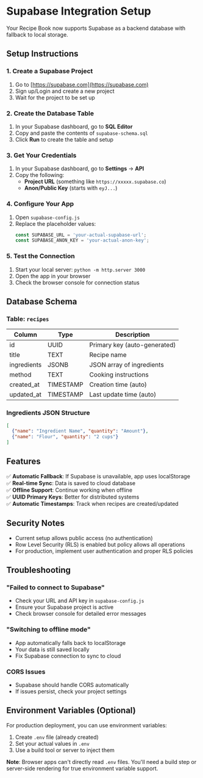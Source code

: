 # Supabase Integration Setup

Your Recipe Book now supports Supabase as a backend database with fallback to local storage.

## Setup Instructions

### 1. Create a Supabase Project
1. Go to [https://supabase.com](https://supabase.com)
2. Sign up/Login and create a new project
3. Wait for the project to be set up

### 2. Create the Database Table
1. In your Supabase dashboard, go to **SQL Editor**
2. Copy and paste the contents of `supabase-schema.sql`
3. Click **Run** to create the table and setup

### 3. Get Your Credentials
1. In your Supabase dashboard, go to **Settings** → **API**
2. Copy the following:
   - **Project URL** (something like `https://xxxxx.supabase.co`)
   - **Anon/Public Key** (starts with `eyJ...`)

### 4. Configure Your App
1. Open `supabase-config.js`
2. Replace the placeholder values:
   ```javascript
   const SUPABASE_URL = 'your-actual-supabase-url';
   const SUPABASE_ANON_KEY = 'your-actual-anon-key';
   ```

### 5. Test the Connection
1. Start your local server: `python -m http.server 3000`
2. Open the app in your browser
3. Check the browser console for connection status

## Database Schema

### Table: `recipes`

| Column      | Type      | Description                    |
|-------------|-----------|--------------------------------|
| id          | UUID      | Primary key (auto-generated)  |
| title       | TEXT      | Recipe name                    |
| ingredients | JSONB     | JSON array of ingredients     |
| method      | TEXT      | Cooking instructions          |
| created_at  | TIMESTAMP | Creation time (auto)          |
| updated_at  | TIMESTAMP | Last update time (auto)       |

### Ingredients JSON Structure
```json
[
  {"name": "Ingredient Name", "quantity": "Amount"},
  {"name": "Flour", "quantity": "2 cups"}
]
```

## Features

✅ **Automatic Fallback**: If Supabase is unavailable, app uses localStorage  
✅ **Real-time Sync**: Data is saved to cloud database  
✅ **Offline Support**: Continue working when offline  
✅ **UUID Primary Keys**: Better for distributed systems  
✅ **Automatic Timestamps**: Track when recipes are created/updated  

## Security Notes

- Current setup allows public access (no authentication)
- Row Level Security (RLS) is enabled but policy allows all operations
- For production, implement user authentication and proper RLS policies

## Troubleshooting

### "Failed to connect to Supabase"
- Check your URL and API key in `supabase-config.js`
- Ensure your Supabase project is active
- Check browser console for detailed error messages

### "Switching to offline mode"
- App automatically falls back to localStorage
- Your data is still saved locally
- Fix Supabase connection to sync to cloud

### CORS Issues
- Supabase should handle CORS automatically
- If issues persist, check your project settings

## Environment Variables (Optional)

For production deployment, you can use environment variables:

1. Create `.env` file (already created)
2. Set your actual values in `.env`
3. Use a build tool or server to inject them

**Note**: Browser apps can't directly read `.env` files. You'll need a build step or server-side rendering for true environment variable support.
